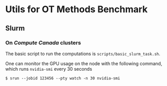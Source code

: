 # Utils for OT Methods Benchmark

## Slurm

### On *Compute Canada* clusters

The basic script to run the computations is `scripts/basic_slurm_task.sh`.

One can monitor the GPU usage on the node with the following command, which runs `nvidia-smi` every 30 seconds
```
$ srun --jobid 123456 --pty watch -n 30 nvidia-smi
```

